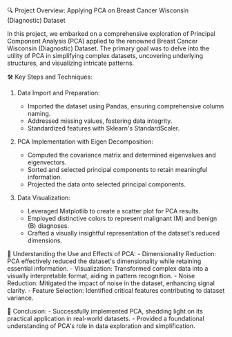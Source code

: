 🔍 Project Overview: Applying PCA on Breast Cancer Wisconsin (Diagnostic) Dataset

In this project, we embarked on a comprehensive exploration of Principal Component Analysis (PCA) applied to the renowned Breast Cancer Wisconsin (Diagnostic) Dataset. 
The primary goal was to delve into the utility of PCA in simplifying complex datasets, uncovering underlying structures, and visualizing intricate patterns.

🛠️ Key Steps and Techniques:
1. Data Import and Preparation:
    - Imported the dataset using Pandas, ensuring comprehensive column naming.
    - Addressed missing values, fostering data integrity.
    - Standardized features with Sklearn's StandardScaler.

2. PCA Implementation with Eigen Decomposition:
    - Computed the covariance matrix and determined eigenvalues and eigenvectors.
    - Sorted and selected principal components to retain meaningful information.
    - Projected the data onto selected principal components.

3. Data Visualization:
    - Leveraged Matplotlib to create a scatter plot for PCA results.
    - Employed distinctive colors to represent malignant (M) and benign (B) diagnoses.
    - Crafted a visually insightful representation of the dataset's reduced dimensions.

🤔 Understanding the Use and Effects of PCA:
    - Dimensionality Reduction: PCA effectively reduced the dataset's dimensionality while retaining essential information.
    - Visualization: Transformed complex data into a visually interpretable format, aiding in pattern recognition.
    - Noise Reduction: Mitigated the impact of noise in the dataset, enhancing signal clarity.
    - Feature Selection: Identified critical features contributing to dataset variance.

🚀 Conclusion:
    - Successfully implemented PCA, shedding light on its practical application in real-world datasets.
    - Provided a foundational understanding of PCA's role in data exploration and simplification.
